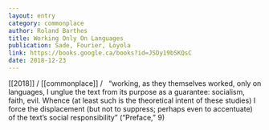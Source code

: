 ```yaml
---
layout: entry
category: commonplace
author: Roland Barthes
title: Working Only On Languages
publication: Sade, Fourier, Loyola
link: https://books.google.ca/books?id=JSDy19bSKQsC
date: 2018-12-23
---
```


[[2018]] / [[commonplace]] / 
 
“working, as they themselves worked, only on languages, I unglue the text from its purpose as a guarantee: socialism, faith, evil. Whence (at least such is the theoretical intent of these studies) I force the displacement (but not to suppress; perhaps even to accentuate) of the text’s social responsibility” (“Preface,” 9)